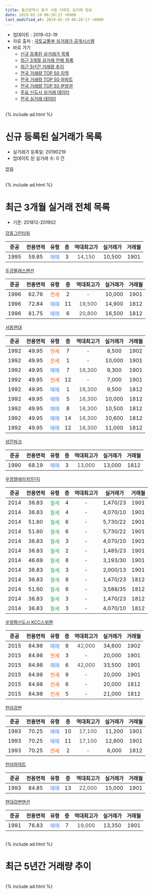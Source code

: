 ```yaml
---
title: 울산광역시 중구 서동 아파트 실거래 정보
date: 2019-02-19 06:20:17 +0900
last_modified_at: 2019-02-19 06:20:17 +0900
---
```


* 업데이트 : 2019-02-19
* 자료 출처 : [국토교통부 실거래가 공개시스템](http://rt.molit.go.kr)
* 바로 가기
    * [신규 등록된 실거래가 목록](#신규-등록된-실거래가-목록)
    * [최근 3개월 실거래 전체 목록](#최근-3개월-실거래-전체-목록)
    * [최근 5년간 거래량 추이](#최근-5년간-거래량-추이)
    * [전국 거래량 TOP 50 지역](https://inasie.github.io/apt-trade-info/최근-3개월-전국에서-가장-거래가-많이-발생한-지역)
    * [전국 거래량 TOP 50 아파트](https://inasie.github.io/apt-trade-info/최근-3개월-전국에서-가장-거래가-많이-발생한-아파트)
    * [전국 거래량 TOP 50 분양권](https://inasie.github.io/apt-trade-info/최근-3개월-전국에서-가장-거래가-많이-발생한-분양권)
    * [주요 신도시 실거래 데이터](https://inasie.github.io/apt-trade-info/주요-신도시)
    * [전국 실거래 데이터](https://inasie.github.io/apt-trade-info/전국)
<br>
{% include ad.html %}
<br>

# 신규 등록된 실거래가 목록
* 실거래가 등록일: 20190219
* 업데이트 된 실거래 수: 0 건

없음

<br>
{% include ad.html %}
<br>

# 최근 3개월 실거래 전체 목록
* 기준: 201812-201902


[강동그린타워](https://search.naver.com/search.naver?query=%EC%9A%B8%EC%82%B0%EA%B4%91%EC%97%AD%EC%8B%9C+%EC%A4%91%EA%B5%AC+%EC%84%9C%EB%8F%99+%EA%B0%95%EB%8F%99%EA%B7%B8%EB%A6%B0%ED%83%80%EC%9B%8C)

|준공|전용면적|유형|층|역대최고가|실거래가|거래월|
|:---:|:---:|:---:|:---:|:---:|:---:|:---:|
|1995|59.85|<span style="color:#4285f3">매매</span>|3|<span style="color:#444444">14,150</span>|10,500|1901|

[두강팔레스맨션](https://search.naver.com/search.naver?query=%EC%9A%B8%EC%82%B0%EA%B4%91%EC%97%AD%EC%8B%9C+%EC%A4%91%EA%B5%AC+%EC%84%9C%EB%8F%99+%EB%91%90%EA%B0%95%ED%8C%94%EB%A0%88%EC%8A%A4%EB%A7%A8%EC%85%98)

|준공|전용면적|유형|층|역대최고가|실거래가|거래월|
|:---:|:---:|:---:|:---:|:---:|:---:|:---:|
|1996|62.76|<span style="color:#ff5a00">전세</span>|2|<span style="color:#444444">-</span>|10,000|1901|
|1996|72.84|<span style="color:#4285f3">매매</span>|11|<span style="color:#444444">19,500</span>|14,900|1812|
|1996|81.75|<span style="color:#4285f3">매매</span>|6|<span style="color:#444444">20,800</span>|16,500|1812|

[서동현대](https://search.naver.com/search.naver?query=%EC%9A%B8%EC%82%B0%EA%B4%91%EC%97%AD%EC%8B%9C+%EC%A4%91%EA%B5%AC+%EC%84%9C%EB%8F%99+%EC%84%9C%EB%8F%99%ED%98%84%EB%8C%80)

|준공|전용면적|유형|층|역대최고가|실거래가|거래월|
|:---:|:---:|:---:|:---:|:---:|:---:|:---:|
|1992|49.95|<span style="color:#ff5a00">전세</span>|7|<span style="color:#444444">-</span>|8,500|1902|
|1992|49.95|<span style="color:#ff5a00">전세</span>|1|<span style="color:#444444">-</span>|10,000|1901|
|1992|49.95|<span style="color:#4285f3">매매</span>|7|<span style="color:#444444">16,300</span>|9,300|1901|
|1992|49.95|<span style="color:#ff5a00">전세</span>|12|<span style="color:#444444">-</span>|7,000|1901|
|1992|49.95|<span style="color:#4285f3">매매</span>|1|<span style="color:#444444">16,300</span>|9,500|1812|
|1992|49.95|<span style="color:#4285f3">매매</span>|5|<span style="color:#444444">16,300</span>|10,000|1812|
|1992|49.95|<span style="color:#4285f3">매매</span>|8|<span style="color:#444444">16,300</span>|10,500|1812|
|1992|49.95|<span style="color:#4285f3">매매</span>|14|<span style="color:#444444">16,300</span>|10,600|1812|
|1992|49.95|<span style="color:#4285f3">매매</span>|12|<span style="color:#444444">16,300</span>|11,000|1812|

[성진파크](https://search.naver.com/search.naver?query=%EC%9A%B8%EC%82%B0%EA%B4%91%EC%97%AD%EC%8B%9C+%EC%A4%91%EA%B5%AC+%EC%84%9C%EB%8F%99+%EC%84%B1%EC%A7%84%ED%8C%8C%ED%81%AC)

|준공|전용면적|유형|층|역대최고가|실거래가|거래월|
|:---:|:---:|:---:|:---:|:---:|:---:|:---:|
|1990|68.19|<span style="color:#4285f3">매매</span>|3|<span style="color:#444444">13,000</span>|13,000|1812|

[우정엘에이치1단지](https://search.naver.com/search.naver?query=%EC%9A%B8%EC%82%B0%EA%B4%91%EC%97%AD%EC%8B%9C+%EC%A4%91%EA%B5%AC+%EC%84%9C%EB%8F%99+%EC%9A%B0%EC%A0%95%EC%97%98%EC%97%90%EC%9D%B4%EC%B9%981%EB%8B%A8%EC%A7%80)

|준공|전용면적|유형|층|역대최고가|실거래가|거래월|
|:---:|:---:|:---:|:---:|:---:|:---:|:---:|
|2014|36.83|<span style="color:#34a853">월세</span>|4|<span style="color:#444444">-</span>|1,470/23|1901|
|2014|36.83|<span style="color:#34a853">월세</span>|4|<span style="color:#444444">-</span>|4,070/10|1901|
|2014|51.60|<span style="color:#34a853">월세</span>|6|<span style="color:#444444">-</span>|5,730/22|1901|
|2014|51.60|<span style="color:#34a853">월세</span>|6|<span style="color:#444444">-</span>|5,730/22|1901|
|2014|36.83|<span style="color:#34a853">월세</span>|3|<span style="color:#444444">-</span>|4,070/10|1901|
|2014|36.83|<span style="color:#34a853">월세</span>|2|<span style="color:#444444">-</span>|1,485/23|1901|
|2014|46.69|<span style="color:#34a853">월세</span>|8|<span style="color:#444444">-</span>|3,193/30|1901|
|2014|36.83|<span style="color:#34a853">월세</span>|3|<span style="color:#444444">-</span>|2,000/13|1901|
|2014|36.83|<span style="color:#34a853">월세</span>|8|<span style="color:#444444">-</span>|1,470/23|1812|
|2014|51.60|<span style="color:#34a853">월세</span>|6|<span style="color:#444444">-</span>|3,588/35|1812|
|2014|36.83|<span style="color:#34a853">월세</span>|3|<span style="color:#444444">-</span>|1,470/23|1812|
|2014|36.83|<span style="color:#34a853">월세</span>|3|<span style="color:#444444">-</span>|4,070/10|1812|

[우정혁신도시 KCC스위첸](https://search.naver.com/search.naver?query=%EC%9A%B8%EC%82%B0%EA%B4%91%EC%97%AD%EC%8B%9C+%EC%A4%91%EA%B5%AC+%EC%84%9C%EB%8F%99+%EC%9A%B0%EC%A0%95%ED%98%81%EC%8B%A0%EB%8F%84%EC%8B%9C+KCC%EC%8A%A4%EC%9C%84%EC%B2%B8)

|준공|전용면적|유형|층|역대최고가|실거래가|거래월|
|:---:|:---:|:---:|:---:|:---:|:---:|:---:|
|2015|84.98|<span style="color:#4285f3">매매</span>|8|<span style="color:#444444">42,000</span>|34,600|1902|
|2015|84.98|<span style="color:#ff5a00">전세</span>|3|<span style="color:#444444">-</span>|20,000|1901|
|2015|84.98|<span style="color:#4285f3">매매</span>|6|<span style="color:#444444">42,000</span>|33,500|1901|
|2015|84.98|<span style="color:#ff5a00">전세</span>|9|<span style="color:#444444">-</span>|20,000|1901|
|2015|84.98|<span style="color:#ff5a00">전세</span>|6|<span style="color:#444444">-</span>|20,000|1812|
|2015|84.98|<span style="color:#ff5a00">전세</span>|5|<span style="color:#444444">-</span>|21,000|1812|

[한라강변](https://search.naver.com/search.naver?query=%EC%9A%B8%EC%82%B0%EA%B4%91%EC%97%AD%EC%8B%9C+%EC%A4%91%EA%B5%AC+%EC%84%9C%EB%8F%99+%ED%95%9C%EB%9D%BC%EA%B0%95%EB%B3%80)

|준공|전용면적|유형|층|역대최고가|실거래가|거래월|
|:---:|:---:|:---:|:---:|:---:|:---:|:---:|
|1993|70.25|<span style="color:#4285f3">매매</span>|10|<span style="color:#444444">17,100</span>|11,200|1901|
|1993|70.25|<span style="color:#4285f3">매매</span>|11|<span style="color:#444444">17,100</span>|12,800|1901|
|1993|70.25|<span style="color:#ff5a00">전세</span>|2|<span style="color:#444444">-</span>|8,000|1812|

[한라하야트](https://search.naver.com/search.naver?query=%EC%9A%B8%EC%82%B0%EA%B4%91%EC%97%AD%EC%8B%9C+%EC%A4%91%EA%B5%AC+%EC%84%9C%EB%8F%99+%ED%95%9C%EB%9D%BC%ED%95%98%EC%95%BC%ED%8A%B8)

|준공|전용면적|유형|층|역대최고가|실거래가|거래월|
|:---:|:---:|:---:|:---:|:---:|:---:|:---:|
|1993|84.85|<span style="color:#4285f3">매매</span>|13|<span style="color:#444444">22,000</span>|15,000|1901|

[현대강변맨션](https://search.naver.com/search.naver?query=%EC%9A%B8%EC%82%B0%EA%B4%91%EC%97%AD%EC%8B%9C+%EC%A4%91%EA%B5%AC+%EC%84%9C%EB%8F%99+%ED%98%84%EB%8C%80%EA%B0%95%EB%B3%80%EB%A7%A8%EC%85%98)

|준공|전용면적|유형|층|역대최고가|실거래가|거래월|
|:---:|:---:|:---:|:---:|:---:|:---:|:---:|
|1991|76.83|<span style="color:#4285f3">매매</span>|7|<span style="color:#444444">19,000</span>|13,350|1901|


<br>
{% include ad.html %}
<br>

# 최근 5년간 거래량 추이


<div style="width:100%;">
    <canvas id="deal_progress" height="200"></canvas>
</div>

<script>
new Chart(document.getElementById("deal_progress"), {
    type: 'line',
    data: {
        labels: ['201402','201403','201404','201405','201406','201407','201408','201409','201410','201411','201412','201501','201502','201503','201504','201505','201506','201507','201508','201509','201510','201511','201512','201601','201602','201603','201604','201605','201606','201607','201608','201609','201610','201611','201612','201701','201702','201703','201704','201705','201706','201707','201708','201709','201710','201711','201712','201801','201802','201803','201804','201805','201806','201807','201808','201809','201810','201811','201812','201901','201902'],
        datasets: [{
            label: '매매',
            pointRadius: 1,
            data: [17, 28, 22, 8, 11, 10, 10, 11, 17, 8, 9, 12, 13, 20, 22, 20, 17, 19, 9, 19, 20, 22, 29, 18, 11, 21, 14, 10, 15, 10, 14, 5, 14, 10, 19, 6, 4, 13, 9, 5, 7, 10, 14, 10, 8, 12, 5, 6, 6, 5, 9, 3, 8, 5, 13, 6, 8, 5, 8, 7, 1],
            borderColor: "rgba(255, 201, 14, 1)",
            backgroundColor: "rgba(255, 201, 14, 0.5)",
            fill: false,
            lineTension: 0
        },{
            label: '전월세',
            pointRadius: 1,
            data: [2, 5, 11, 5, 5, 12, 6, 7, 6, 9, 12, 8, 1, 9, 6, 2, 2, 3, 10, 17, 22, 10, 15, 7, 7, 0, 5, 2, 5, 1, 32, 10, 6, 2, 5, 10, 6, 7, 3, 3, 7, 4, 5, 19, 10, 9, 9, 9, 6, 6, 4, 7, 8, 3, 31, 7, 6, 11, 7, 13, 1],
            borderColor: "rgba(0, 141, 185, 1)",
            backgroundColor: "rgba(0, 141, 185, 0.5)",
            fill: false,
            lineTension: 0
        }
        ]
    },
    options: {
        responsive: true,
        title: {
            display: false
        },
        tooltips: {
            mode: 'index',
            intersect: false
        },
        hover: {
            mode: 'nearest',
            intersect: true
        },
        scales: {
            xAxes: [{
                display: true,
                scaleLabel: {
                    display: true,
                    labelString: '년/월'
                }
            }],
            yAxes: [{
                display: true,
                ticks: {
                    suggestedMin: 0,
                },
                scaleLabel: {
                    display: true,
                    labelString: '실거래 수'
                }
            }]
        }
    }
});

</script>


<br>
{% include ad.html %}
<br>


